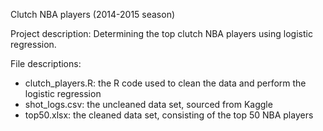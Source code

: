 Clutch NBA players (2014-2015 season)

Project description:
Determining the top clutch NBA players using logistic regression.

File descriptions:
- clutch_players.R: the R code used to clean the data and perform the logistic regression
- shot_logs.csv: the uncleaned data set, sourced from Kaggle
- top50.xlsx: the cleaned data set, consisting of the top 50 NBA players

